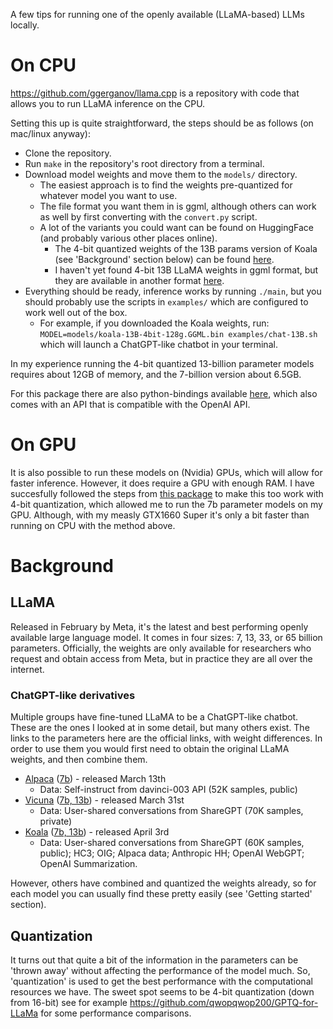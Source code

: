 A few tips for running one of the openly available (LLaMA-based) LLMs locally.


# On CPU
https://github.com/ggerganov/llama.cpp is a repository with code that allows you to run LLaMA inference on the CPU.

Setting this up is quite straightforward, the steps should be as follows (on mac/linux anyway):
 - Clone the repository.
 - Run `make` in the repository's root directory from a terminal.
 - Download model weights and move them to the `models/` directory.
    - The easiest approach is to find the weights pre-quantized for whatever model you want to use.
    - The file format you want them in is ggml, although others can work as well by first converting with the `convert.py` script.
    - A lot of the variants you could want can be found on HuggingFace (and probably various other places online).
      - The 4-bit quantized weights of the 13B params version of Koala (see 'Background' section below) can be found [here](https://huggingface.co/TheBloke/koala-13B-GPTQ-4bit-128g-GGML).
      - I haven't yet found 4-bit 13B LLaMA weights in ggml format, but they are available in another format [here](https://huggingface.co/camelids/llama-13b-int4-gptq-groupsize128-safetensors).
 - Everything should be ready, inference works by running `./main`, but you should probably use the scripts in `examples/` which are configured to work well out of the box.
    - For example, if you downloaded the Koala weights, run: `MODEL=models/koala-13B-4bit-128g.GGML.bin examples/chat-13B.sh` which will launch a ChatGPT-like chatbot in your terminal.

In my experience running the 4-bit quantized 13-billion parameter models requires about 12GB of memory, and the 7-billion version about 6.5GB.

For this package there are also python-bindings available [here](https://github.com/abetlen/llama-cpp-python), which also comes with an API that is compatible with the OpenAI API.


# On GPU
It is also possible to run these models on (Nvidia) GPUs, which will allow for faster inference.
However, it does require a GPU with enough RAM.
I have succesfully followed the steps from [this package](https://github.com/oobabooga/text-generation-webui/blob/main/docs/GPTQ-models-(4-bit-mode).md) to make this too work with 4-bit quantization, which allowed me to run the 7b parameter models on my GPU. Although, with my measly GTX1660 Super it's only a bit faster than running on CPU with the method above.



# Background
## LLaMA 
Released in February by Meta, it's the latest and best performing openly available large language model.
It comes in four sizes: 7, 13, 33, or 65 billion parameters.
Officially, the weights are only available for researchers who request and obtain access from Meta, but in practice they are all over the internet.

### ChatGPT-like derivatives
Multiple groups have fine-tuned LLaMA to be a ChatGPT-like chatbot.
These are the ones I looked at in some detail, but many others exist.
The links to the parameters here are the official links, with weight differences. 
In order to use them you would first need to obtain the original LLaMA weights, and then combine them.
- [Alpaca](https://crfm.stanford.edu/2023/03/13/alpaca.html) ([7b](https://huggingface.co/tatsu-lab/alpaca-7b-wdiff/tree/main)) - released March 13th
  - Data: Self-instruct from davinci-003 API (52K samples, public)
- [Vicuna](https://vicuna.lmsys.org/) ([7b, 13b](https://github.com/lm-sys/FastChat#vicuna-weights)) - released March 31st
  - Data: User-shared conversations from ShareGPT (70K samples, private)
- [Koala](https://bair.berkeley.edu/blog/2023/04/03/koala/) ([7b, 13b](https://drive.google.com/drive/folders/10f7wrlAFoPIy-TECHsx9DKIvbQYunCfl)) - released April 3rd
  - Data: User-shared conversations from ShareGPT (60K samples, public); HC3; OIG; Alpaca data; Anthropic HH; OpenAI WebGPT; OpenAI Summarization.

However, others have combined and quantized the weights already, so for each model you can usually find these pretty easily (see 'Getting started' section).

## Quantization
It turns out that quite a bit of the information in the parameters can be 'thrown away' without affecting the performance of the model much.
So, 'quantization' is used to get the best performance with the computational resources we have.
The sweet spot seems to be 4-bit quantization (down from 16-bit) see for example https://github.com/qwopqwop200/GPTQ-for-LLaMa for some performance comparisons.

